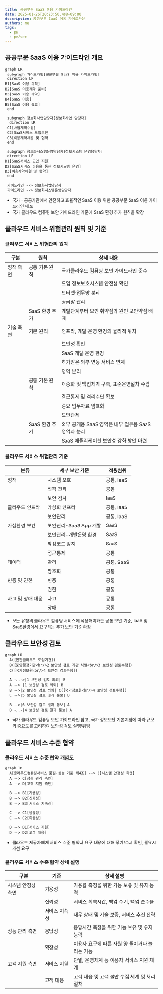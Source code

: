 ```yaml
---
title: 공공부문 SaaS 이용 가이드라인
date: 2025-01-26T20:23:50.498+09:00
description: 공공부문 SaaS 이용 가이드라인
authors: me
tags:
  - pe
  - pe/sec
---
```


## 공공부문 SaaS 이용 가이드라인 개요

```mermaid
graph LR
 subgraph 가이드라인[공공부문 SaaS 이용 가이드라인]
 direction LR
B1[SaaS 이용 기획]
B2[SaaS 이용계약 준비]
B3[SaaS 이용 계약]
B4[SaaS 이용]
B5[SaaS 이용 종료]
 end

 subgraph 정보화사업담당자[정보화사업 담당자]
  direction LR
 C1[사업계획수립]
 C2[SaaS서비스 도입추진]
 C3[이용계약체결 및 협약]
 end

 subgraph 정보화시스템운영담당자[정보시스템 운영담당자]
 direction LR
D1[SaaS서비스 도입 지원]
D2[SaaS서비스 이용을 통한 정보시스템 운영]
D3[이용계약체결 및 협약]
 end

 가이드라인 --> 정보화사업담당자
 가이드라인 --> 정보화시스템운영담당자
```

- 국가ㆍ공공기관에서 안전하고 효율적인 SaaS 이용 위한 공공부문 SaaS 이용 가이드라인 배포
- 국가 클라우드 컴퓨팅 보안 가이드라인 기준에 SaaS 환경 추가 원칙을 확장

## 클라우드 서비스 위험관리 원칙 및 기준

### 클라우드 서비스 위험관리 원칙

| 구분 | 원칙 | 상세 내용 |
|---|---|---|
| 정책 측면 | 공통 기본 원칙 | 국가클라우드 컴퓨팅 보안 가이드라인 준수 |
| | | 도입 정보보호시스템 안전성 확인  |
| | | 인터넷·업무망 분리 |
| | | 공급망 관리 |
| | SaaS 환경 추가 | 개발단계부터 보안 취약점의 원인 보안약점 배제 |
| 기술 측면 | 기본 원칙 | 인프라, 개발·운영 환경의 물리적 위치 |
| | | 보안성 확인 |
| | | SaaS 개발·운영 환경|
| | | 허가받은 외부 연동 서비스 연계 |
| | | 영역 분리  |
| | 공통 기본 원칙 | 이중화 및 백업체계 구축, 표준운영절차 수립 |
| | | 접근통제 및 격리수단 확보|
| | | 중요 업무자료 암호화 |
| | | 보안관제  |
| | SaaS 환경 추가 | 외부 공개용 SaaS 영역은 내부 업무용 SaaS 영역과 분리 |
| | | SaaS 애플리케이션 보안성 강화 방안 마련 |

### 클라우드 서비스 위험관리 기준

| 분류 | 세부 보안 기준 | 적용범위 |
|---|---|---|
| 정책 | 시스템 보호 | 공통, IaaS |
| | 인적 관리 | 공통|
| | 보안 검사 | IaaS|
| 클라우드 인프라  | 가상화 인프라 | 공통, IaaS |
| | 보안관리 | 공통, IaaS |
| 가상환경 보안 | 보안관리-SaaS App 개발| SaaS|
| | 보안관리-개발운영 환경| SaaS|
| | 악성코드 방지 | SaaS|
| | 접근통제 | 공통|
| 데이터 | 관리 | 공통, SaaS |
| | 암호화| 공통|
| 인증 및 권한 | 인증 | 공통|
| | 권한  | 공통|
| 사고 및 장애 대응 | 사고 | 공통|
| | 장애  | 공통|

- 모든 유형의 클라우드 컴퓨팅 서비스에 적용해야하는 공통 보안 기준, IaaS 및 SaaS환경에서 요구되는 추가 보안 기준 확장

## 클라우드 보안성 검토

```mermaid
graph LR
  A([민간클라우드 도입기관])
  B([중앙행정기관<br/>2 보안성 검토 기관 식별<br/>3 보안성 검토수행])
  C([국가정보원<br/>4 보안성 검토수행])

  A -..->|1 보안성 검토 의뢰| B
  A --> |1 보안성 검토 의뢰| B
  B -->|2 보안성 검토 의뢰| C([국가정보원<br/>4 보안성 검토수행])
  C -->|5 보안성 검토 결과 통보| B

  B -->|6 보안성 검토 결과 통보| A
  B -..-|4 보안성 검토 결과 통보| A
```

- 국가 클라우드 컴퓨팅 보안 가이드라인 참고, 국가 정보보안 기본지침에 따라 규모와 중요도를 고려하여 보안성 검토 실행/위임

## 클라우드 서비스 수준 협약

### 클라우드 서비스 수준 협약 개념도

```mermaid
graph TD
  A[클라우드컴퓨팅서비스 품질·성능 기준 제4조] --> B[시스템 안정성 측면]
  A --> C[성능 관리 측면]
  A --> D[고객 지원 측면]

  B --> B1[가용성]
  B --> B2[신뢰성]
  B --> B3[서비스 지속성]

  C --> C1[응답성]
  C --> C2[확장성]

  D --> D1[서비스 지원]
  D --> D2[고객 대응]
```

- 클라우드 제공자에게 서비스 수준 협약서 요구 내용에 대해 정기/수시 확인, 필요시 개선 요구

### 클라우드 서비스 수준 협약 상세 설명

| 구분 | 기준 | 상세 설명 |
|---|---|---|
| 시스템 안정성 측면 | 가용성 | 가용률 측정을 위한 기능 보유 및 유지 능력 |
| | 신뢰성 | 서비스 회복시간, 백업 주기, 백업 준수율 |
| | 서비스 지속성 | 재무 상태 및 기술 보증, 서비스 추진 전략 |
| 성능 관리 측면 | 응답성 | 응답시간 측정을 위한 기능 보유 및 유지 능력 |
| | 확장성 | 이용자 요구에 따른 자원 양 줄이거나 늘리는 기능 |
| 고객 지원 측면 | 서비스 지원 | 단말, 운영체계 등 이용자 서비스 지원 체계 |
| | 고객 대응 | 고객 대응 및 고객 불만 수집 체계 및 처리 절차 |
